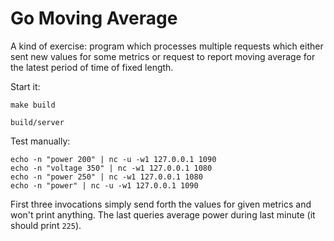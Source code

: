 # Go Moving Average

A kind of exercise: program which processes multiple requests which either sent new values for some metrics
or request to report moving average for the latest period of time of fixed length.

Start it:

    make build

    build/server

Test manually:

    echo -n "power 200" | nc -u -w1 127.0.0.1 1090
    echo -n "voltage 350" | nc -w1 127.0.0.1 1080
    echo -n "power 250" | nc -w1 127.0.0.1 1080
    echo -n "power" | nc -u -w1 127.0.0.1 1090

First three invocations simply send forth the values for given metrics and won't
print anything. The last queries average power during last minute (it should print `225`).
